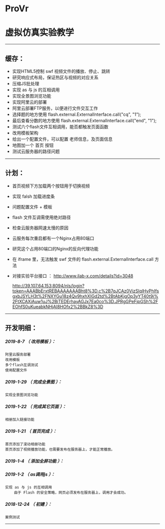 # ProVr
虚拟仿真实验教学
=======


*******************************************************************

缓存：
-------------------------------------------------------------------

- 实现HTML5控制 swf 视频文件的播放、停止、跳转
- 研究响应式布局，保证热区与视频的对应关系
- 压缩JS批处理
- 实现 as 与 js 的互相调用
- 实现全景图浏览功能
- 实现阿里云的部署
- 阿里云部署FTP服务，以便进行文件交互工作
- 选择题的地方使用 flash.external.ExternalInterface.call("cq", "1");
- 最后查看分数的地方使用 flash.external.ExternalInterface.call("end", "1");
- 测试六个flash文件互相调用，能否都触发页面函数
- 改用模板架构
- 给出一个配置文件，可以配置 老师信息，及页面信息
- 地图加一个 首页 按钮
- 测试云服务器的路径问题

*******************************************************************

计划：
-------------------------------------------------------------------

- 首页视频下方加载两个按钮用于切换视频
- 实现 falsh 加载进度条
- 问题配置文件 + 模板
- flash 文件互调需使用绝对路径
- 检查云服务器网速太慢的原因
- 云服务每次重启都有一个Nginx占用80端口
- 研究这个占用80端口的Nginx的反向代理功能
- 在 iframe 里，无法触发 swf 文件的 flash.external.ExternalInterface.call 方法
- 对接实验平台接口 ：
	http://www.ilab-x.com/details?id=3048

	http://39.107.64.153:8094/nls/login?token=AAABbErxtREBAAAAAAABht8%3D.c%2B7qJCAz0VizSIqlHvPhIfsgxbJSYLH3t%2FNXYGu18z4Qv9hxhXIGd2td%2BtAbKjgOp3yYT40t9i%2FtXCAXiAuw1uJ%2BiTEDErhayAGJx7Ea0co%3D.JPRgGPeFjpGSh%2FEOhfS0uKueabkNHjAI8HOfx2%2BBkZ8%3D

*******************************************************************





开发明细：
-------------------------------------------------------------------

##### 2019-8-7 （ 改用模板 ）：
	阿里云服务部署
	改用模板
	多个flash互调测试
	使用配置文件

##### 2019-1-29 （ 完成全景图 ）：
	实现全景图浏览功能

##### 2019-1-22 （ 完成其它页面 ）：
	相册加入链接功能

##### 2019-1-21 （ 首页完成 ）：
	首页添加了滚动相册功能
	首页添加了视频播放功能，也需要发布在服务器上，才能正常播放。

##### 2019-1-4 （ 添加全屏功能 ）：

##### 2019-1-2 （ as调用js ）：
	实现 as 与 js 的互相调用
		由于 Flash 的安全策略，网页必须发布在服务器上，调用才会成功。

##### 2018-12-24 （ 初建 ）：
	案例测试

*******************************************************************
